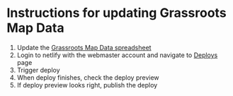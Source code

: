 # Instructions for updating Grassroots Map Data

1. Update the [Grassroots Map Data spreadsheet](https://docs.google.com/spreadsheets/d/15bAkyPI-hJj8N0sQGU3f47CCvClewkx6YQAJ-ASC_M4/edit#gid=0)
2. Login to netlify with the webmaster account and navigate to [Deploys](https://app.netlify.com/sites/nyva-grassroots-map/deploys) page
3. Trigger deploy
4. When deploy finishes, check the deploy preview
5. If deploy preview looks right, publish the deploy
